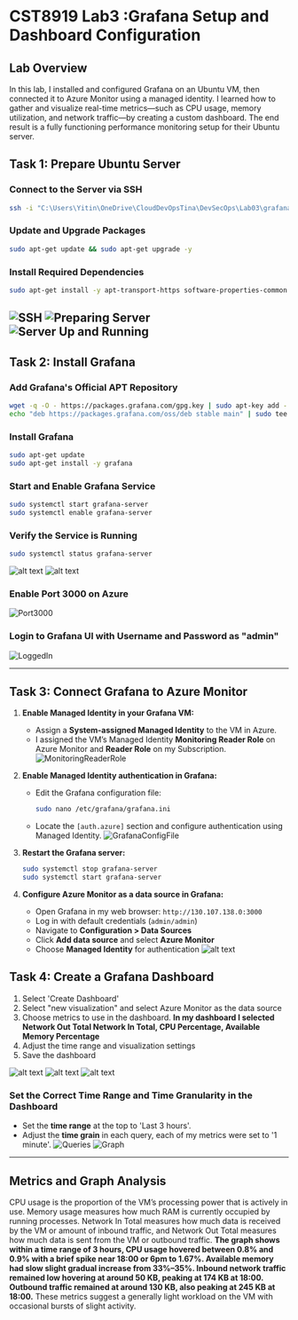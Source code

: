 # CST8919 Lab3 :Grafana Setup and Dashboard Configuration
## Lab Overview
In this lab, I installed and configured Grafana on an Ubuntu VM, then connected it to Azure Monitor using a managed identity. I learned how to gather and visualize real-time metrics—such as CPU usage, memory utilization, and network traffic—by creating a custom  dashboard. The end result is a fully functioning performance monitoring setup for their Ubuntu server.
## Task 1: Prepare Ubuntu Server
### Connect to the Server via SSH
```sh
ssh -i "C:\Users\Yitin\OneDrive\CloudDevOpsTina\DevSecOps\Lab03\grafanavmtina_key.pem" azureuser@130.107.138.0
```

### Update and Upgrade Packages
```sh
sudo apt-get update && sudo apt-get upgrade -y
```

### Install Required Dependencies
```sh
sudo apt-get install -y apt-transport-https software-properties-common wget
```
![SSH](1a.png)
![Preparing Server](1b.png)
![Server Up and Running](1c.png)
---

## Task 2: Install Grafana
### Add Grafana's Official APT Repository
```sh
wget -q -O - https://packages.grafana.com/gpg.key | sudo apt-key add -
echo "deb https://packages.grafana.com/oss/deb stable main" | sudo tee /etc/apt/sources.list.d/grafana.list
```

### Install Grafana
```sh
sudo apt-get update
sudo apt-get install -y grafana
```

### Start and Enable Grafana Service
```sh
sudo systemctl start grafana-server
sudo systemctl enable grafana-server
```

### Verify the Service is Running
```sh
sudo systemctl status grafana-server
```
![alt text](2a.png)
![alt text](2c.png)

### Enable Port 3000 on Azure
![Port3000](<2c2 (enable Port 3000).png>)

### Login to Grafana UI with Username and Password as "admin"
![LoggedIn](2d.png)

---

## Task 3: Connect Grafana to Azure Monitor
1. **Enable Managed Identity in your Grafana VM:**
   - Assign a **System-assigned Managed Identity** to the VM in Azure.
   - I assigned the VM’s Managed Identity **Monitoring Reader Role** on Azure Monitor and **Reader Role** on my Subscription.
  ![MonitoringReaderRole](3a.png)

1. **Enable Managed Identity authentication in Grafana:**
   - Edit the Grafana configuration file:
     ```sh
     sudo nano /etc/grafana/grafana.ini
     ```
   - Locate the `[auth.azure]` section and configure authentication using Managed Identity.
  ![GrafanaConfigFile](3b.png)

1. **Restart the Grafana server:**
   ```sh
   sudo systemctl stop grafana-server
   sudo systemctl start grafana-server
   ```

2. **Configure Azure Monitor as a data source in Grafana:**
   - Open Grafana in my web browser: `http://130.107.138.0:3000`
   - Log in with default credentials (`admin/admin`)
   - Navigate to **Configuration > Data Sources**
   - Click **Add data source** and select **Azure Monitor**
   - Choose **Managed Identity** for authentication
![alt text](image.png)

## Task 4: Create a Grafana Dashboard
1. Select 'Create Dashboard'
2. Select "new visualization" and select Azure Monitor as the data source
3. Choose metrics to use in the dashboard. **In my dashboard I selected Network Out Total Network In Total, CPU Percentage, Available Memory Percentage**
4. Adjust the time range and visualization settings
5. Save the dashboard

![alt text](4a.png)
![alt text](4b.png)
![alt text](4d.png)

### Set the Correct Time Range and Time Granularity in the Dashboard
- Set the **time range** at the top to 'Last 3 hours'.
- Adjust the **time grain** in each query, each of my metrics were set to '1 minute'. 
![Queries](image-1.png)
![Graph](image-3.png)
---

## Metrics and Graph Analysis
CPU usage is the proportion of the VM’s processing power that is actively in use. Memory usage measures how much RAM is currently occupied by running processes. Network In Total measures how much data is received by the VM or amount of inbound traffic, and Network Out Total measures how much data is sent from the VM or outbound traffic.
**The graph shows within a time range of 3 hours, CPU usage hovered between 0.8% and 0.9% with a brief spike near 18:00 or 6pm to 1.67%. Available memory had slow slight gradual increase from 33%–35%. Inbound network traffic remained low hovering at around 50 KB, peaking at 174 KB at 18:00. Outbound traffic remained at around 130 KB, also peaking at 245 KB at 18:00.**
These metrics suggest a generally light workload on the VM with occasional bursts of slight activity.
